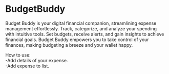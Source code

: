 # BudgetBuddy

Budget Buddy is your digital financial companion, streamlining expense management effortlessly. Track, categorize, and analyze your spending with intuitive tools. Set budgets, receive alerts, and gain insights to achieve financial goals. Budget Buddy empowers you to take control of your finances, making budgeting a breeze and your wallet happy.

How to use:<br>
-Add details of your expense.<br>
-Add expense to list.

